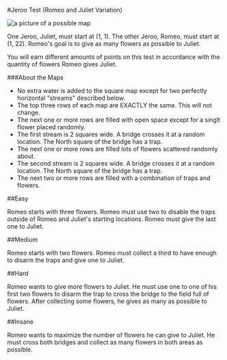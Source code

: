 #Jeroo Test (Romeo and Juliet Variation)

![a picture of a possible map](http://christensenacademy.org/modules/jeroo/assessments/test-map.png)

One Jeroo, Juliet, must start at (1, 1). The other Jeroo, Romeo, must start at (1, 22). Romeo's goal is to give as many flowers as possible to Juliet.

You will earn different amounts of points on this test in accordance with the quantity of flowers Romeo gives Juliet.

###About the Maps

* No extra water is added to the square map except for two perfectly horizontal "streams" described below.
* The top three rows of each map are EXACTLY the same. This will not change.
* The next one or more rows are filled with open space except for a singlt flower placed randomly.
* The first stream is 2 squares wide. A bridge crosses it at a random location. The North square of the bridge has a trap.
* The next one or more rows are filled lots of flowers scattered randomly about.
* The second stream is 2 squares wide. A bridge crosses it at a random location. The North square of the bridge has a trap.
* The next two or more rows are filled with a combination of traps and flowers.

##Easy

Romeo starts with three flowers. Romeo must use two to disable the traps outside of Romeo and Juliet's starting locations. Romeo must give the last one to Juliet.

##Medium

Romeo starts with two flowers. Romeo must collect a third to have enough to disarm the traps and give one to Juliet.

##Hard

Romeo wants to give more flowers to Juliet. He must use one to one of his first two flowers to disarm the trap to cross the bridge to the field full of flowers. After collecting some flowers, he gives as many as possible to Juliet.

##Insane

Romeo wants to maximize the number of flowers he can give to Juliet. He must cross both bridges and collect as many flowers in both areas as possible.
